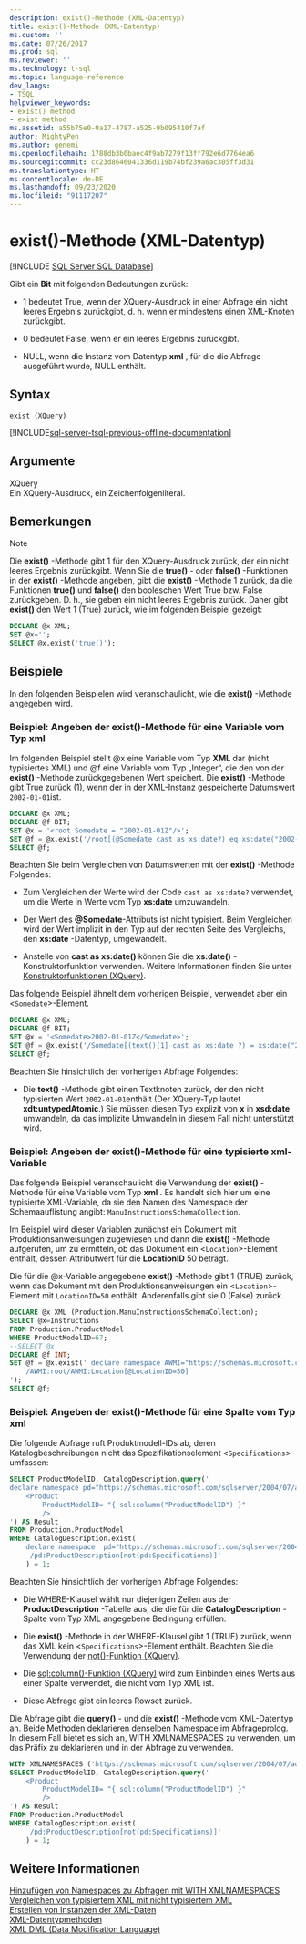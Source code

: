 ```yaml
---
description: exist()-Methode (XML-Datentyp)
title: exist()-Methode (XML-Datentyp)
ms.custom: ''
ms.date: 07/26/2017
ms.prod: sql
ms.reviewer: ''
ms.technology: t-sql
ms.topic: language-reference
dev_langs:
- TSQL
helpviewer_keywords:
- exist() method
- exist method
ms.assetid: a55b75e0-0a17-4787-a525-9b095410f7af
author: MightyPen
ms.author: genemi
ms.openlocfilehash: 1788db3b0baec4f9ab7279f13ff792e6d7764ea6
ms.sourcegitcommit: cc23d8646041336d119b74bf239a6ac305ff3d31
ms.translationtype: HT
ms.contentlocale: de-DE
ms.lasthandoff: 09/23/2020
ms.locfileid: "91117207"
---
```

# <a name="exist-method-xml-data-type"></a>exist()-Methode (XML-Datentyp)
[!INCLUDE [SQL Server SQL Database](../../includes/applies-to-version/sql-asdb.md)]

  Gibt ein **Bit** mit folgenden Bedeutungen zurück:  
  
-   1 bedeutet True, wenn der XQuery-Ausdruck in einer Abfrage ein nicht leeres Ergebnis zurückgibt, d. h. wenn er mindestens einen XML-Knoten zurückgibt.  
  
-   0 bedeutet False, wenn er ein leeres Ergebnis zurückgibt.  
  
-   NULL, wenn die Instanz vom Datentyp **xml** , für die die Abfrage ausgeführt wurde, NULL enthält.  
  
## <a name="syntax"></a>Syntax  
  
```syntaxsql
exist (XQuery)   
```  
  
[!INCLUDE[sql-server-tsql-previous-offline-documentation](../../includes/sql-server-tsql-previous-offline-documentation.md)]

## <a name="arguments"></a>Argumente
 XQuery  
 Ein XQuery-Ausdruck, ein Zeichenfolgenliteral.  
  
## <a name="remarks"></a>Bemerkungen  
  
> [!NOTE]  
>  Die **exist()** -Methode gibt 1 für den XQuery-Ausdruck zurück, der ein nicht leeres Ergebnis zurückgibt. Wenn Sie die **true()** - oder **false()** -Funktionen in der **exist()** -Methode angeben, gibt die **exist()** -Methode 1 zurück, da die Funktionen **true()** und **false()** den booleschen Wert True bzw. False zurückgeben. D. h., sie geben ein nicht leeres Ergebnis zurück. Daher gibt **exist()** den Wert 1 (True) zurück, wie im folgenden Beispiel gezeigt:  
  
```sql
DECLARE @x XML;  
SET @x='';  
SELECT @x.exist('true()');   
```  
  
## <a name="examples"></a>Beispiele  
 In den folgenden Beispielen wird veranschaulicht, wie die **exist()** -Methode angegeben wird.  
  
### <a name="example-specifying-the-exist-method-against-an-xml-type-variable"></a>Beispiel: Angeben der exist()-Methode für eine Variable vom Typ xml  
 Im folgenden Beispiel stellt @x eine Variable vom Typ **XML** dar (nicht typisiertes XML) und @f eine Variable vom Typ „Integer“, die den von der **exist()** -Methode zurückgegebenen Wert speichert. Die **exist()** -Methode gibt True zurück (1), wenn der in der XML-Instanz gespeicherte Datumswert `2002-01-01`ist.  
  
```sql  
DECLARE @x XML;  
DECLARE @f BIT;  
SET @x = '<root Somedate = "2002-01-01Z"/>';  
SET @f = @x.exist('/root[(@Somedate cast as xs:date?) eq xs:date("2002-01-01Z")]');  
SELECT @f;  
```  
  
 Beachten Sie beim Vergleichen von Datumswerten mit der **exist()** -Methode Folgendes:  
  
-   Zum Vergleichen der Werte wird der Code `cast as xs:date?` verwendet, um die Werte in Werte vom Typ **xs:date** umzuwandeln.  
  
-   Der Wert des **\@Somedate**-Attributs ist nicht typisiert. Beim Vergleichen wird der Wert implizit in den Typ auf der rechten Seite des Vergleichs, den **xs:date** -Datentyp, umgewandelt.  
  
-   Anstelle von **cast as xs:date()** können Sie die **xs:date()** -Konstruktorfunktion verwenden. Weitere Informationen finden Sie unter [Konstruktorfunktionen &#40;XQuery&#41;](../../xquery/constructor-functions-xquery.md).  
  
 Das folgende Beispiel ähnelt dem vorherigen Beispiel, verwendet aber ein <`Somedate`>-Element.  
  
```sql
DECLARE @x XML;  
DECLARE @f BIT;  
SET @x = '<Somedate>2002-01-01Z</Somedate>';  
SET @f = @x.exist('/Somedate[(text()[1] cast as xs:date ?) = xs:date("2002-01-01Z") ]')  
SELECT @f;  
```  
  
 Beachten Sie hinsichtlich der vorherigen Abfrage Folgendes:  
  
-   Die **text()** -Methode gibt einen Textknoten zurück, der den nicht typisierten Wert `2002-01-01`enthält (Der XQuery-Typ lautet **xdt:untypedAtomic**.) Sie müssen diesen Typ explizit von **x** in **xsd:date** umwandeln, da das implizite Umwandeln in diesem Fall nicht unterstützt wird.  
  
### <a name="example-specifying-the-exist-method-against-a-typed-xml-variable"></a>Beispiel: Angeben der exist()-Methode für eine typisierte xml-Variable  
 Das folgende Beispiel veranschaulicht die Verwendung der **exist()** -Methode für eine Variable vom Typ **xml** . Es handelt sich hier um eine typisierte XML-Variable, da sie den Namen des Namespace der Schemaauflistung angibt: `ManuInstructionsSchemaCollection`.  
  
 Im Beispiel wird dieser Variablen zunächst ein Dokument mit Produktionsanweisungen zugewiesen und dann die **exist()** -Methode aufgerufen, um zu ermitteln, ob das Dokument ein <`Location`>-Element enthält, dessen Attributwert für die **LocationID** 50 beträgt.  
  
 Die für die @x-Variable angegebene **exist()** -Methode gibt 1 (TRUE) zurück, wenn das Dokument mit den Produktionsanweisungen ein <`Location`>-Element mit `LocationID=50` enthält. Anderenfalls gibt sie 0 (False) zurück.  
  
```sql
DECLARE @x XML (Production.ManuInstructionsSchemaCollection);  
SELECT @x=Instructions  
FROM Production.ProductModel  
WHERE ProductModelID=67;  
--SELECT @x  
DECLARE @f INT;  
SET @f = @x.exist(' declare namespace AWMI="https://schemas.microsoft.com/sqlserver/2004/07/adventure-works/ProductModelManuInstructions";  
    /AWMI:root/AWMI:Location[@LocationID=50]  
');  
SELECT @f;  
```  
  
### <a name="example-specifying-the-exist-method-against-an-xml-type-column"></a>Beispiel: Angeben der exist()-Methode für eine Spalte vom Typ xml  
 Die folgende Abfrage ruft Produktmodell-IDs ab, deren Katalogbeschreibungen nicht das Spezifikationselement <`Specifications`> umfassen:  
  
```sql
SELECT ProductModelID, CatalogDescription.query('  
declare namespace pd="https://schemas.microsoft.com/sqlserver/2004/07/adventure-works/ProductModelDescription";  
    <Product   
        ProductModelID= "{ sql:column("ProductModelID") }"   
        />  
') AS Result  
FROM Production.ProductModel  
WHERE CatalogDescription.exist('  
    declare namespace  pd="https://schemas.microsoft.com/sqlserver/2004/07/adventure-works/ProductModelDescription";  
     /pd:ProductDescription[not(pd:Specifications)]'  
    ) = 1;  
```  
  
 Beachten Sie hinsichtlich der vorherigen Abfrage Folgendes:  
  
-   Die WHERE-Klausel wählt nur diejenigen Zeilen aus der **ProductDescription** -Tabelle aus, die die für die **CatalogDescription** -Spalte vom Typ XML angegebene Bedingung erfüllen.  
  
-   Die **exist()** -Methode in der WHERE-Klausel gibt 1 (TRUE) zurück, wenn das XML kein <`Specifications`>-Element enthält. Beachten Sie die Verwendung der [not()-Funktion (XQuery)](../../xquery/functions-on-boolean-values-not-function.md).  
  
-   Die [sql:column()-Funktion (XQuery)](../../xquery/xquery-extension-functions-sql-column.md) wird zum Einbinden eines Werts aus einer Spalte verwendet, die nicht vom Typ XML ist.  
  
-   Diese Abfrage gibt ein leeres Rowset zurück.  
  
 Die Abfrage gibt die **query()** - und die **exist()** -Methode vom XML-Datentyp an. Beide Methoden deklarieren denselben Namespace im Abfrageprolog. In diesem Fall bietet es sich an, WITH XMLNAMESPACES zu verwenden, um das Präfix zu deklarieren und in der Abfrage zu verwenden.  
  
```sql
WITH XMLNAMESPACES ('https://schemas.microsoft.com/sqlserver/2004/07/adventure-works/ProductModelDescription' AS pd)  
SELECT ProductModelID, CatalogDescription.query('  
    <Product   
        ProductModelID= "{ sql:column("ProductModelID") }"   
        />  
') AS Result  
FROM Production.ProductModel  
WHERE CatalogDescription.exist('  
     /pd:ProductDescription[not(pd:Specifications)]'  
    ) = 1;  
```  
  
## <a name="see-also"></a>Weitere Informationen  
 [Hinzufügen von Namespaces zu Abfragen mit WITH XMLNAMESPACES](../../relational-databases/xml/add-namespaces-to-queries-with-with-xmlnamespaces.md)   
 [Vergleichen von typisiertem XML mit nicht typisiertem XML](../../relational-databases/xml/compare-typed-xml-to-untyped-xml.md)   
 [Erstellen von Instanzen der XML-Daten](../../relational-databases/xml/create-instances-of-xml-data.md)   
 [XML-Datentypmethoden](../../t-sql/xml/xml-data-type-methods.md)   
 [XML DML &#40;Data Modification Language&#41;](../../t-sql/xml/xml-data-modification-language-xml-dml.md)  
  
  
